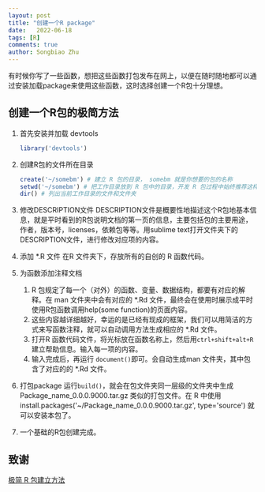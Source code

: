 ```yaml
---
layout: post
title: "创建一个R package"
date:   2022-06-18
tags: [R]
comments: true
author: Songbiao Zhu
---
```


有时候你写了一些函数，想把这些函数打包发布在网上，以便在随时随地都可以通过安装加载package来使用这些函数，这时选择创建一个R包十分理想。

<!-- more -->
## 创建一个R包的极简方法

1. 首先安装并加载 devtools
   
   ```R
   library('devtools') 
   ```

2. 创建R包的文件所在目录
   
   ```R
   create('~/somebm') # 建立 R 包的目录， somebm 就是你想要的包的名称
   setwd('~/somebm') # 把工作目录放到 R 包中的目录，开发 R 包过程中始终推荐这样做。
   dir() # 列出当前工作目录的文件和文件夹
   ```

3. 修改DESCRIPTION文件
   DESCRIPTION文件是概要性地描述这个R包地基本信息，就是平时看到的R包说明文档的第一页的信息，主要包括包的主要用途，作者，版本号，licenses，依赖包等等。用sublime text打开文件夹下的DESCRIPTION文件，进行修改对应项的内容。

4. 添加 \*.R 文件
   在R 文件夹下，存放所有的自创的 R 函数代码。

5. 为函数添加注释文档
   
   1. R 包规定了每一个（对外）的函数、变量、数据结构，都要有对应的解释。在 man 文件夹中会有对应的 \*.Rd 文件，最终会在使用时展示成平时使用R包函数调用help(some function)的页面内容。
   2. 这些内容越详细越好，幸运的是已经有现成的框架，我们可以用简洁的方式来写函数注释，就可以自动调用方法生成相应的 \*.Rd 文件。
   3. 打开R 函数代码文件，将光标放在函数名称上，然后用`ctrl+shift+alt+R` 建立帮助信息。输入每一项的内容。
   4. 输入完成后，再运行 `document()`即可。会自动生成man 文件夹，其中包含了对应的的 \*.Rd 文件。

6. 打包package
   运行`build()`，就会在包文件夹同一层级的文件夹中生成 Package_name_0.0.0.9000.tar.gz 类似的打包文件。在 R 中使用 install.packages('~/Package_name_0.0.0.9000.tar.gz', type='source') 就可以安装本包了。

7. 一个基础的R包创建完成。

## 致谢

[极简 R 包建立方法](https://cosx.org/2013/11/building-r-packages-easily)